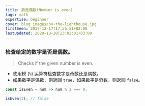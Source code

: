 ```yaml
---
title: 数是偶数(Number is even)
tags: math
expertise: beginner
cover: blog_images/by-the-lighthouse.jpg
firstSeen: 2017-12-17T17:55:51+02:00
lastUpdated: 2020-10-20T23:02:01+03:00
---
```


### 检查给定的数字是否是偶数。
> Checks if the given number is even.

- 使用模 (`%`) 运算符检查数字是奇数还是偶数。
- 如果数字是偶数，则返回 `true`，如果数字是奇数，则返回 `false`。

```js
const isEven = num => num % 2 === 0;
```

```js
isEven(3); // false
```
